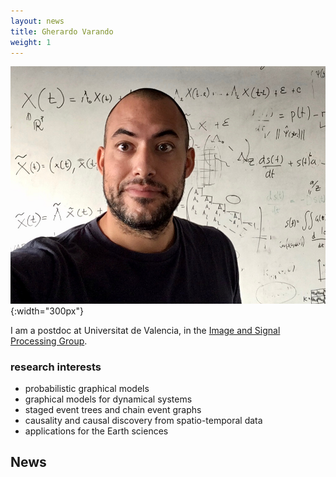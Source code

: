 ```yaml
---
layout: news
title: Gherardo Varando 
weight: 1
---
```


![](images/me.JPG){:width="300px"}

I am a postdoc at Universitat de Valencia, in the [Image and Signal Processing Group](https://www.isp.uv.es).

### research interests

- probabilistic graphical models
- graphical models for dynamical systems
- staged event trees and chain event graphs
- causality and causal discovery from spatio-temporal data
- applications for the Earth sciences

## News  
